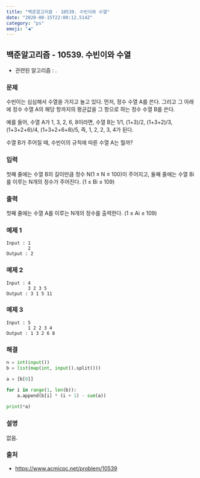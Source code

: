 ```yaml
---
title: "백준알고리즘 - 10539. 수빈이와 수열"
date: "2020-08-15T22:00:12.514Z"
category: "ps"
emoji: "◀️"
---
```


## 백준알고리즘 - 10539. 수빈이와 수열

- 관련된 알고리즘 : .

### 문제

수빈이는 심심해서 수열을 가지고 놀고 있다. 먼저, 정수 수열 A를 쓴다. 그리고 그 아래에 정수 수열 A의 해당 항까지의 평균값을 그 항으로 하는 정수 수열 B를 쓴다. 

예를 들어, 수열 A가 1, 3, 2, 6, 8이라면, 수열 B는 1/1, (1+3)/2, (1+3+2)/3, (1+3+2+6)/4, (1+3+2+6+8)/5, 즉, 1, 2, 2, 3, 4가 된다. 

수열 B가 주어질 때, 수빈이의 규칙에 따른 수열 A는 뭘까?

### 입력

첫째 줄에는 수열 B의 길이만큼 정수 N(1 ≤ N ≤ 100)이 주어지고, 둘째 줄에는 수열 Bi를 이루는 N개의 정수가 주어진다. (1 ≤ Bi ≤ 109)

### 출력

첫째 줄에는 수열 A를 이루는 N개의 정수를 출력한다. (1 ≤ Ai ≤ 109)

### 예제 1

```
Input : 1
        2
Output : 2
```

### 예제 2

```
Input : 4
        3 2 3 5
Output : 3 1 5 11
```

### 예제 3

```
Input : 5
        1 2 2 3 4
Output : 1 3 2 6 8
```

### 해결 

```python
n = int(input())
b = list(map(int, input().split()))

a = [b[0]]

for i in range(1, len(b)):
    a.append(b[i] * (i + 1) - sum(a))
    
print(*a)
```

### 설명

없음.

### 출처

- https://www.acmicpc.net/problem/10539

